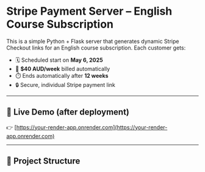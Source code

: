 # Stripe Payment Server – English Course Subscription

This is a simple Python + Flask server that generates dynamic Stripe Checkout links for an English course subscription. Each customer gets:

- 🗓️ Scheduled start on **May 6, 2025**
- 💸 **$40 AUD/week** billed automatically
- ⏱️ Ends automatically after **12 weeks**
- 🔒 Secure, individual Stripe payment link

---

## 🚀 Live Demo (after deployment)
👉 [https://your-render-app.onrender.com](https://your-render-app.onrender.com)

---

## 📂 Project Structure

